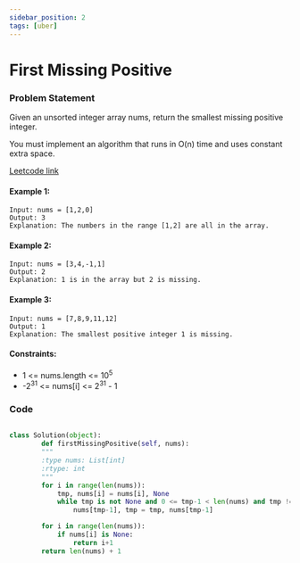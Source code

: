```yaml
---
sidebar_position: 2
tags: [uber]
---
```


# First Missing Positive

### Problem Statement

Given an unsorted integer array nums, return the smallest missing positive integer.

You must implement an algorithm that runs in O(n) time and uses constant extra space.

[Leetcode link](https://leetcode.com/problems/first-missing-positive/)

#### Example 1:

```
Input: nums = [1,2,0]
Output: 3
Explanation: The numbers in the range [1,2] are all in the array.
```

#### Example 2:

```
Input: nums = [3,4,-1,1]
Output: 2
Explanation: 1 is in the array but 2 is missing.
```

#### Example 3:

```
Input: nums = [7,8,9,11,12]
Output: 1
Explanation: The smallest positive integer 1 is missing.
```

#### Constraints:

- 1 <= nums.length <= 10<sup>5</sup>
- -2<sup>31</sup> <= nums[i] <= 2<sup>31</sup> - 1

### Code

```python title="Python Code"

class Solution(object):
        def firstMissingPositive(self, nums):
        """
        :type nums: List[int]
        :rtype: int
        """
        for i in range(len(nums)):
            tmp, nums[i] = nums[i], None
            while tmp is not None and 0 <= tmp-1 < len(nums) and tmp != nums[tmp-1]:
                nums[tmp-1], tmp = tmp, nums[tmp-1]

        for i in range(len(nums)):
            if nums[i] is None:
                return i+1
        return len(nums) + 1

```
